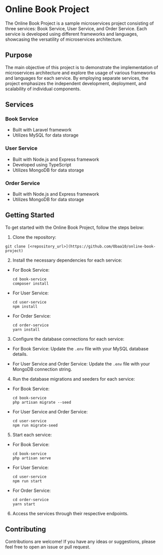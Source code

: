# Online Book Project

The Online Book Project is a sample microservices project consisting of three services: Book Service, User Service, and Order Service. Each service is developed using different frameworks and languages, showcasing the versatility of microservices architecture.

## Purpose

The main objective of this project is to demonstrate the implementation of microservices architecture and explore the usage of various frameworks and languages for each service. By employing separate services, the project emphasizes the independent development, deployment, and scalability of individual components.

## Services

### Book Service
- Built with Laravel framework
- Utilizes MySQL for data storage

### User Service
- Built with Node.js and Express framework
- Developed using TypeScript
- Utilizes MongoDB for data storage

### Order Service
- Built with Node.js and Express framework
- Utilizes MongoDB for data storage


## Getting Started

To get started with the Online Book Project, follow the steps below:

1. Clone the repository:
```
git clone [<repository_url>](https://github.com/Obaa10/online-book-project)
```
2. Install the necessary dependencies for each service:
- For Book Service:
  ```
  cd book-service
  composer install
  ```

- For User Service:
  ```
  cd user-service
  npm install
  ```

- For Order Service:
  ```
  cd order-service
  yarn install
  ```

3. Configure the database connections for each service:
- For Book Service: Update the `.env` file with your MySQL database details.

- For User Service and Order Service: Update the `.env` file with your MongoDB connection string.

4. Run the database migrations and seeders for each service:
- For Book Service:
  ```
  cd book-service
  php artisan migrate --seed
  ```

- For User Service and Order Service:
  ```
  cd user-service
  npm run migrate-seed
  ```

5. Start each service:
- For Book Service:
  ```
  cd book-service
  php artisan serve
  ```

- For User Service:
  ```
  cd user-service
  npm run start
  ```

- For Order Service:
  ```
  cd order-service
  yarn start
  ```

6. Access the services through their respective endpoints.

## Contributing

Contributions are welcome! If you have any ideas or suggestions, please feel free to open an issue or pull request.

   
